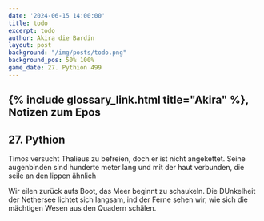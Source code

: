 ```yaml
---
date: '2024-06-15 14:00:00'
title: todo
excerpt: todo
author: Akira die Bardin
layout: post
background: "/img/posts/todo.png"
background_pos: 50% 100%
game_date: 27. Pythion 499
---
```


## {% include glossary_link.html title="Akira" %}, Notizen zum Epos

## 27. Pythion

Timos versucht Thalieus zu befreien, doch er ist nicht angekettet. Seine augenbinden sind hunderte meter lang und mit der haut verbunden, die seile an den lippen ähnlich

Wir eilen zurück aufs Boot, das Meer beginnt zu schaukeln. Die DUnkelheit der Nethersee lichtet sich langsam, ind der Ferne sehen wir, wie sich die mächtigen Wesen aus den Quadern schälen.



<!--
Die Amazonen sind mit der Halbinsel Aresia in Verbindung, 
Narsus für viele aresianer ein spielzeug der königin.

Character highlights:
## Tiameia
## Kapiosallos
## Bexos
## Timos
-->
